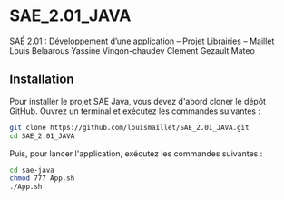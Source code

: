 # SAE_2.01_JAVA
SAÉ 2.01 : Développement d’une application – Projet Librairies – 
Maillet Louis
Belaarous Yassine
Vingon-chaudey Clement
Gezault Mateo


## Installation
Pour installer le projet SAE Java, vous devez d'abord cloner le dépôt GitHub. Ouvrez un terminal et exécutez les commandes suivantes :

```bash
git clone https://github.com/louismaillet/SAE_2.01_JAVA.git
cd SAE_2.01_JAVA
```
Puis, pour lancer l'application, exécutez les commandes suivantes :

```bash
cd sae-java
chmod 777 App.sh
./App.sh
```


